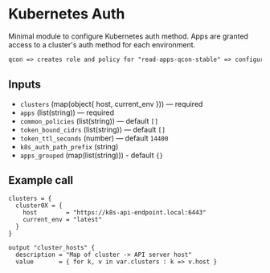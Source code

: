 # Kubernetes Auth

Minimal module to configure Kubernetes auth method. Apps are granted access to a cluster's auth method for each environment.

```txt
qcon => creates role and policy for "read-apps-qcon-stable" => configures auth for "stable" cluster (and follows the same pattern for other envs and clusters)
```

## Inputs

- `clusters` (map(object{ host, current_env })) — required
- `apps` (list(string)) — required
- `common_policies` (list(string)) — default `[]`
- `token_bound_cidrs` (list(string)) — default `[]`
- `token_ttl_seconds` (number) — default `14400`
- `k8s_auth_path_prefix` (string)
- `apps_grouped` (map(list(string))) - default `{}`

## Example call

```hcl
clusters = {
  cluster0X = {
    host        = "https://k8s-api-endpoint.local:6443"
    current_env = "latest"
  }
}

output "cluster_hosts" {
  description = "Map of cluster -> API server host"
  value       = { for k, v in var.clusters : k => v.host }
```
